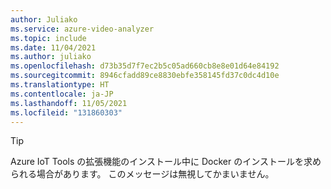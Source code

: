 ```yaml
---
author: Juliako
ms.service: azure-video-analyzer
ms.topic: include
ms.date: 11/04/2021
ms.author: juliako
ms.openlocfilehash: d73b35d7f7ec2b5c05ad660cb8e8e01d64e84192
ms.sourcegitcommit: 8946cfadd89ce8830ebfe358145fd37c0dc4d10e
ms.translationtype: HT
ms.contentlocale: ja-JP
ms.lasthandoff: 11/05/2021
ms.locfileid: "131860303"
---
```

> [!TIP] 
>  Azure IoT Tools の拡張機能のインストール中に Docker のインストールを求められる場合があります。 このメッセージは無視してかまいません。
